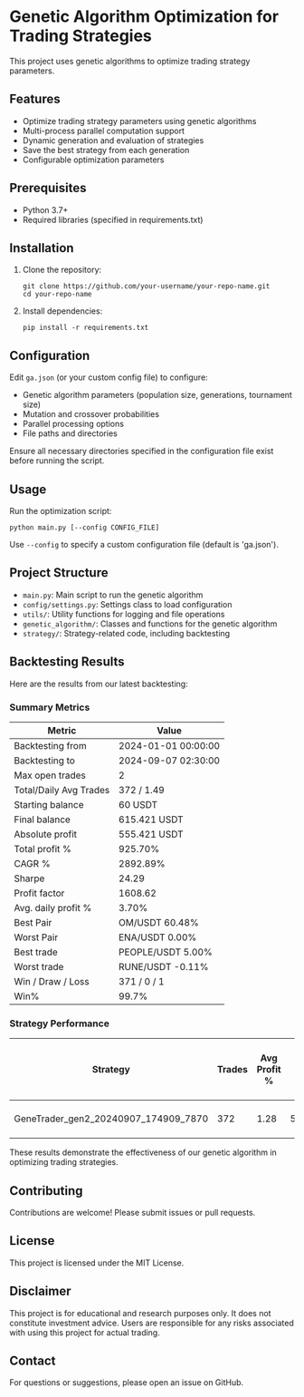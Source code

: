# Genetic Algorithm Optimization for Trading Strategies

This project uses genetic algorithms to optimize trading strategy parameters.

## Features

- Optimize trading strategy parameters using genetic algorithms
- Multi-process parallel computation support
- Dynamic generation and evaluation of strategies
- Save the best strategy from each generation
- Configurable optimization parameters

## Prerequisites

- Python 3.7+
- Required libraries (specified in requirements.txt)

## Installation

1. Clone the repository:
   ```
   git clone https://github.com/your-username/your-repo-name.git
   cd your-repo-name
   ```

2. Install dependencies:
   ```
   pip install -r requirements.txt
   ```

## Configuration

Edit `ga.json` (or your custom config file) to configure:

- Genetic algorithm parameters (population size, generations, tournament size)
- Mutation and crossover probabilities
- Parallel processing options
- File paths and directories

Ensure all necessary directories specified in the configuration file exist before running the script.

## Usage

Run the optimization script:

```
python main.py [--config CONFIG_FILE]
```

Use `--config` to specify a custom configuration file (default is 'ga.json').

## Project Structure

- `main.py`: Main script to run the genetic algorithm
- `config/settings.py`: Settings class to load configuration
- `utils/`: Utility functions for logging and file operations
- `genetic_algorithm/`: Classes and functions for the genetic algorithm
- `strategy/`: Strategy-related code, including backtesting

## Backtesting Results

Here are the results from our latest backtesting:

### Summary Metrics

| Metric | Value |
|--------|-------|
| Backtesting from | 2024-01-01 00:00:00 |
| Backtesting to | 2024-09-07 02:30:00 |
| Max open trades | 2 |
| Total/Daily Avg Trades | 372 / 1.49 |
| Starting balance | 60 USDT |
| Final balance | 615.421 USDT |
| Absolute profit | 555.421 USDT |
| Total profit % | 925.70% |
| CAGR % | 2892.89% |
| Sharpe | 24.29 |
| Profit factor | 1608.62 |
| Avg. daily profit % | 3.70% |
| Best Pair | OM/USDT 60.48% |
| Worst Pair | ENA/USDT 0.00% |
| Best trade | PEOPLE/USDT 5.00% |
| Worst trade | RUNE/USDT -0.11% |
| Win / Draw / Loss | 371 / 0 / 1 |
| Win% | 99.7% |

### Strategy Performance

| Strategy | Trades | Avg Profit % | Tot Profit USDT | Tot Profit % | Avg Duration | Win / Draw / Loss | Win% | Drawdown |
|----------|--------|--------------|-----------------|--------------|--------------|-------------------|------|----------|
| GeneTrader_gen2_20240907_174909_7870 | 372 | 1.28 | 555.421 | 925.7 | 1 day, 8:08:00 | 371 / 0 / 1 | 99.7 | 0.345 USDT (0.06%) |

These results demonstrate the effectiveness of our genetic algorithm in optimizing trading strategies.

## Contributing

Contributions are welcome! Please submit issues or pull requests.

## License

This project is licensed under the MIT License.

## Disclaimer

This project is for educational and research purposes only. It does not constitute investment advice. Users are responsible for any risks associated with using this project for actual trading.

## Contact

For questions or suggestions, please open an issue on GitHub.
